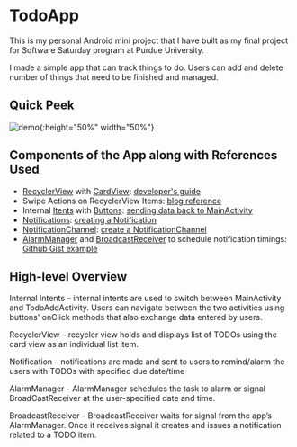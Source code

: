 # TodoApp
This is my personal Android mini project that I have built as my final project for Software Saturday program at Purdue University.

I made a simple app that can track things to do. Users can add and delete number of things that need to be finished and managed.

## Quick Peek
![demo](readme_images/androidDemo.gif){:height="50%" width="50%"}

## Components of the App along with References Used
- [RecyclerView](https://developer.android.com/reference/androidx/recyclerview/widget/RecyclerView) with [CardView](https://developer.android.com/reference/androidx/cardview/widget/CardView): [developer's guide](https://developer.android.com/guide/topics/ui/layout/cardview.html)
- Swipe Actions on RecyclerView Items: [blog reference](https://codeburst.io/android-swipe-menu-with-recyclerview-8f28a235ff28)
- Internal [Itents](https://developer.android.com/reference/android/content/Intent) with [Buttons](https://developer.android.com/reference/android/widget/Button): [sending data back to MainActivity](https://developer.android.com/reference/android/app/Activity.html#startActivityForResult(android.content.Intent,%20int))
- [Notifications](https://developer.android.com/reference/android/app/Notification): [creating a Notification](https://developer.android.com/training/notify-user/build-notification)
- [NotificationChannel](https://developer.android.com/reference/android/app/NotificationChannel): [create a NotificationChannel](https://developer.android.com/training/notify-user/channels)
- [AlarmManager](https://developer.android.com/reference/android/app/AlarmManager) and [BroadcastReceiver](https://developer.android.com/reference/android/content/BroadcastReceiver) to schedule notification timings: [Github Gist example](https://gist.github.com/BrandonSmith/6679223)

## High-level Overview
Internal Intents – internal intents are used to switch between MainActivity and TodoAddActivity. Users can navigate between the two activities using buttons' onClick methods that also exchange data entered by users.

RecyclerView – recycler view holds and displays list of TODOs using the card view as an individual list item.

Notification – notifications are made and sent to users to remind/alarm the users with TODOs with specified due date/time

AlarmManager - AlarmManager schedules the task to alarm or signal BroadCastReceiver at the user-specified date and time.

BroadcastReceiver – BroadcastReceiver waits for signal from the app’s AlarmManager. Once it receives signal it creates and issues a notification related to a TODO item.
